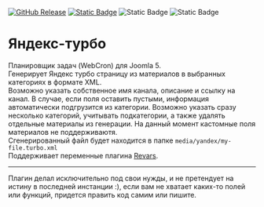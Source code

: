 [![GitHub Release](https://img.shields.io/github/v/release/mediafoks/plg_task_yandex_turbo?display_name=release&style=flat-square&color=blue)](https://github.com/mediafoks/plg_task_yandex_turbo/releases)
[![Static Badge](https://img.shields.io/badge/Joomla-5-orange?style=flat-square&logo=joomla&logoColor=white)](https://github.com/joomla/joomla-cms) ![Static Badge](https://img.shields.io/badge/type-plugin-yellow?style=flat-square) ![Static Badge](https://img.shields.io/badge/group-task-violet?style=flat-square)

# Яндекс-турбо

Планировщик задач (WebCron) для Joomla 5.\
Генерирует Яндекс турбо страницу из материалов в выбранных категориях в формате XML. \
Возможно указать собственное имя канала, описание и ссылку на канал. В случае, если поля оставить пустыми, информация автоматически подгрузится из категории. Возможно указать сразу несколько категорий, учитывать подкатегории, а также удалять отдельные материалы из генерации. На данный момент кастомные поля материалов не поддерживаютя. \
Сгенерированный файл будет находится в папке `media/yandex/my-file.turbo.xml` \
Поддерживает переменные плагина [Revars](https://github.com/Delo-Design/revars 'Revars').

---

Плагин делал исключительно под свои нужды, и не претендует на истину в последней инстанции :), если вам не хватает каких-то полей или функций, придется править код самим или пишите.
